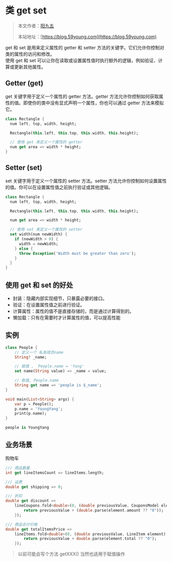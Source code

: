 # 类 get set

> 本文作者：[阳九五](https://github.com/CN-YoungYang)
>
> 本站地址：[https://blog.59young.com](https://blog.59young.com)

get 和 set 是用来定义属性的 getter 和 setter 方法的关键字。它们允许你控制对类的属性的访问和修改。  
使用 get 和 set 可以让你在读取或设置属性值时执行额外的逻辑，例如验证、计算或更新其他属性。

## Getter (get)
get 关键字用于定义一个属性的 getter 方法。getter 方法允许你控制如何获取属性的值。即使你的类中没有显式声明一个属性，你也可以通过 getter 方法来模拟它。
```dart
class Rectangle {
  num left, top, width, height;

  Rectangle(this.left, this.top, this.width, this.height);

  // 使用 get 来定义一个属性的 getter
  num get area => width * height;
}
```

## Setter (set)
set 关键字用于定义一个属性的 setter 方法。setter 方法允许你控制如何设置属性的值。你可以在设置属性值之前执行验证或其他逻辑。
```dart
class Rectangle {
  num left, top, width, height;

  Rectangle(this.left, this.top, this.width, this.height);

  num get area => width * height;

  // 使用 set 来定义一个属性的 setter
  set width(num newWidth) {
    if (newWidth > 0) {
      width = newWidth;
    } else {
      throw Exception('Width must be greater than zero');
    }
  }
}
```

## 使用 get 和 set 的好处
- 封装：隐藏内部实现细节，只暴露必要的接口。
- 验证：在设置属性值之前进行验证。
- 计算属性：属性的值不是直接存储的，而是通过计算得到的。
- 懒加载：只有在需要时才计算属性的值，可以提高性能

## 实例
```dart
class People {
    // 定义一个 私有成员name
    String? _name;

    // 赋值 ,  People.name = 'Yang'
    set name(String value) => _name = value;

    // 取值, People.name
    String get name => 'people is $_name';
}

void main(List<String> args) {
    var p = People();
    p.name = 'YoungYang';
    print(p.name); 
}

people is YoungYang
```

## 业务场景
购物车
```dart
/// 商品数量
int get lineItemsCount => lineItems.length;

/// 运费
double get shipping => 0;

/// 折扣
double get discount =>
    lineCoupons.fold<double>(0, (double previousValue, CouponsModel element) {
        return previousValue + (double.parse(element.amount ?? "0"));
    });

/// 商品合计价格
double get totalItemsPrice =>
    lineItems.fold<double>(0, (double previousValue, LineItem element) {
        return previousValue + double.parse(element.total ?? "0");
    });
```
> 以前可能会写个方法 getXXX() 当然也适用于赋值操作

